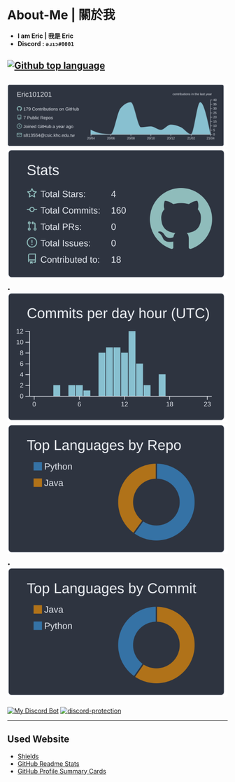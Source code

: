 # About-Me | 關於我
- **I am Eric | 我是 Eric**
- **Discord : `ǝɹıɔ#0001`**

[![Github top language](https://img.shields.io/github/languages/top/Eric101201/dc-bot?style=for-the-badge)](https://github.com/Eric101201/My-discord-bot)
---

[![](https://raw.githubusercontent.com/Eric101201/github-profile-summary-cards/master/profile-summary-card-output/nord_dark/0-profile-details.svg)](https://github.com/Eric101201)
[![](https://raw.githubusercontent.com/Eric101201/github-profile-summary-cards/master/profile-summary-card-output/nord_dark/3-stats.svg)](https://github.com/Eric101201) .[![](https://raw.githubusercontent.com/Eric101201/github-profile-summary-cards/master/profile-summary-card-output/nord_dark/4-productive-time.svg)](https://github.com/Eric101201/My-discord-bot)
[![](https://raw.githubusercontent.com/Eric101201/github-profile-summary-cards/master/profile-summary-card-output/nord_dark/1-repos-per-language.svg)](https://github.com/Eric101201) .[![](https://raw.githubusercontent.com/Eric101201/github-profile-summary-cards/master/profile-summary-card-output/nord_dark/2-most-commit-language.svg)](https://github.com/Eric101201)
---
[![My Discord Bot](https://github-readme-stats-two-smoky.vercel.app/api/pin/?username=Eric101201&repo=My-discord-bot&theme=nord)](https://github.com/Eric101201/My-discord-bot) [![discord-protection](https://github-readme-stats-two-smoky.vercel.app/api/pin/?username=Eric101201&repo=discord-protection&theme=nord)](https://github.com/Eric101201/discord-protection)

---
## Used Website
- [Shields](https://shields.io/)
- [GitHub Readme Stats](https://github.com/anuraghazra/github-readme-stats)
- [GitHub Profile Summary Cards](https://github.com/vn7n24fzkq/github-profile-summary-cards)
